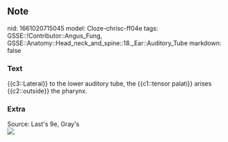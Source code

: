 ## Note
nid: 1661020715045
model: Cloze-chrisc-ff04e
tags: GSSE::!Contributor::Angus_Fung, GSSE::Anatomy::Head_neck_and_spine::18._Ear::Auditory_Tube
markdown: false

### Text
{{c3::Lateral}} to the lower auditory tube, the {{c1::tensor palati}} arises {{c2::outside}} the pharynx.

### Extra
<div>
  Source: Last's 9e, Gray's
</div><img src=
"paste-c77f82564efbad8dda58cbb30c4ec3e15eff686f.jpg">
